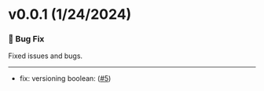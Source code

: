 # v0.0.1 (1/24/2024)

### 🐛 Bug Fix

Fixed issues and bugs.

---

- fix: versioning boolean: ([#5](https://github.com/philipseo/actions-test/pull/5))
